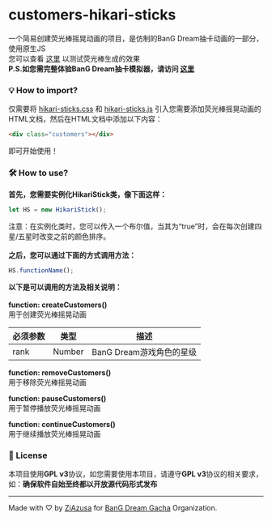 # customers-hikari-sticks
一个简易创建荧光棒摇晃动画的项目，是仿制的BanG Dream抽卡动画的一部分，使用原生JS<br>
您可以查看 [这里](https://bangdream-gacha.github.io/customers-hikari-stick/) 以测试荧光棒生成的效果<br>
<b>P.S.如您需完整体验BanG Dream抽卡模拟器，请访问 [这里](https://bangdream-gacha.animedb.cn/)</b>
### 💡 How to import?
仅需要将 [hikari-sticks.css](https://github.com/banGdream-gacha/customers-hikari-sticks/blob/main/hikari-stick.css) 和 [hikari-sticks.js](https://github.com/banGdream-gacha/customers-hikari-sticks/blob/main/hikari-stick.js) 引入您需要添加荧光棒摇晃动画的HTML文档，然后在HTML文档中添加以下内容：

```HTML
<div class="customers"></div>
```
即可开始使用！
### 🛠️ How to use?
<b>首先，您需要实例化HikariStick类，像下面这样：</b>

```JavaScript
let HS = new HikariStick();
```
注意：在实例化类时，您可以传入一个布尔值，当其为“true”时，会在每次创建四星/五星时改变之前的颜色排序。<br><br>
<b>之后，您可以通过下面的方式调用方法：</b>

```JavaScript
HS.functionName();
```
<b>以下是可以调用的方法及相关说明：</b><br><br>
<b>function: createCustomers()</b><br>
用于创建荧光棒摇晃动画

| 必须参数 | 类型 | 描述 |
| --- | --- | --- |
| rank | Number | BanG Dream游戏角色的星级 |

<b>function: removeCustomers()</b><br>
用于移除荧光棒摇晃动画

<b>function: pauseCustomers()</b><br>
用于暂停播放荧光棒摇晃动画

<b>function: continueCustomers()</b><br>
用于继续播放荧光棒摇晃动画

### 📄 License
本项目使用<b>GPL v3</b>协议，如您需要使用本项目，请遵守<b>GPL v3</b>协议的相关要求，如：<b>确保软件自始至终都以开放源代码形式发布</b>

<hr>

Made with ♡ by [ZiAzusa](https://github.com/ZiAzusa) for [BanG Dream Gacha](https://github.com/banGdream-gacha/) Organization.
